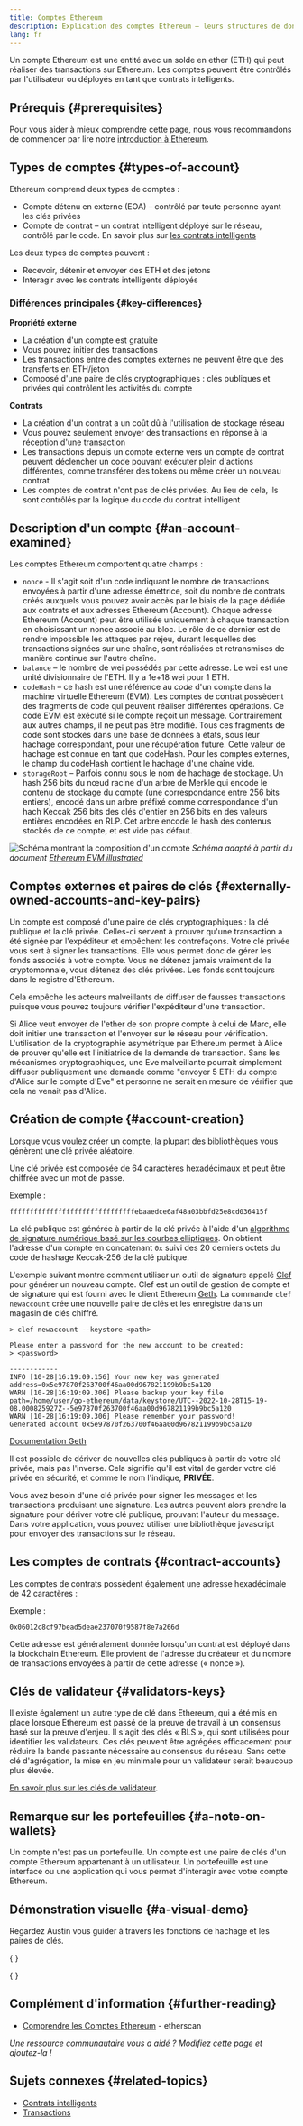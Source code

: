 ```yaml
---
title: Comptes Ethereum
description: Explication des comptes Ethereum – leurs structures de données et leur relation avec la cryptographie asymétrique.
lang: fr
---
```


Un compte Ethereum est une entité avec un solde en ether (ETH) qui peut réaliser des transactions sur Ethereum. Les comptes peuvent être contrôlés par l'utilisateur ou déployés en tant que contrats intelligents.

## Prérequis \{#prerequisites}

Pour vous aider à mieux comprendre cette page, nous vous recommandons de commencer par lire notre [introduction à Ethereum](/developers/docs/intro-to-ethereum/).

## Types de comptes \{#types-of-account}

Ethereum comprend deux types de comptes :

- Compte détenu en externe (EOA) – contrôlé par toute personne ayant les clés privées
- Compte de contrat – un contrat intelligent déployé sur le réseau, contrôlé par le code. En savoir plus sur [ les contrats intelligents](/developers/docs/smart-contracts/)

Les deux types de comptes peuvent :

- Recevoir, détenir et envoyer des ETH et des jetons
- Interagir avec les contrats intelligents déployés

### Différences principales \{#key-differences}

**Propriété externe**

- La création d'un compte est gratuite
- Vous pouvez initier des transactions
- Les transactions entre des comptes externes ne peuvent être que des transferts en ETH/jeton
- Composé d'une paire de clés cryptographiques : clés publiques et privées qui contrôlent les activités du compte

**Contrats**

- La création d'un contrat a un coût dû à l'utilisation de stockage réseau
- Vous pouvez seulement envoyer des transactions en réponse à la réception d'une transaction
- Les transactions depuis un compte externe vers un compte de contrat peuvent déclencher un code pouvant exécuter plein d'actions différentes, comme transférer des tokens ou même créer un nouveau contrat
- Les comptes de contrat n'ont pas de clés privées. Au lieu de cela, ils sont contrôlés par la logique du code du contrat intelligent

## Description d'un compte \{#an-account-examined}

Les comptes Ethereum comportent quatre champs :

- `nonce` - Il s'agit soit d'un code indiquant le nombre de transactions envoyées à partir d'une adresse émettrice, soit du nombre de contrats créés auxquels vous pouvez avoir accès par le biais de la page dédiée aux contrats et aux adresses Ethereum (Account). Chaque adresse Ethereum (Account) peut être utilisée uniquement à chaque transaction en choisissant un nonce associé au bloc. Le rôle de ce dernier est de rendre impossible les attaques par rejeu, durant lesquelles des transactions signées sur une chaîne, sont réalisées et retransmises de manière continue sur l'autre chaîne.
- `balance` – le nombre de wei possédés par cette adresse. Le wei est une unité divisionnaire de l'ETH. Il y a 1e+18 wei pour 1 ETH.
- `codeHash` – ce hash est une référence au _code_ d'un compte dans la machine virtuelle Ethereum (EVM). Les comptes de contrat possèdent des fragments de code qui peuvent réaliser différentes opérations. Ce code EVM est exécuté si le compte reçoit un message. Contrairement aux autres champs, il ne peut pas être modifié. Tous ces fragments de code sont stockés dans une base de données à états, sous leur hachage correspondant, pour une récupération future. Cette valeur de hachage est connue en tant que codeHash. Pour les comptes externes, le champ du codeHash contient le hachage d'une chaîne vide.
- `storageRoot` – Parfois connu sous le nom de hachage de stockage. Un hash 256 bits du nœud racine d'un arbre de Merkle qui encode le contenu de stockage du compte (une correspondance entre 256 bits entiers), encodé dans un arbre préfixé comme correspondance d'un hach Keccak 256 bits des clés d'entier en 256 bits en des valeurs entières encodées en RLP. Cet arbre encode le hash des contenus stockés de ce compte, et est vide pas défaut.

![Schéma montrant la composition d'un compte](./accounts.png) _Schéma adapté à partir du document [Ethereum EVM illustrated](https://takenobu-hs.github.io/downloads/ethereum_evm_illustrated.pdf)_

## Comptes externes et paires de clés \{#externally-owned-accounts-and-key-pairs}

Un compte est composé d'une paire de clés cryptographiques : la clé publique et la clé privée. Celles-ci servent à prouver qu'une transaction a été signée par l'expéditeur et empêchent les contrefaçons. Votre clé privée vous sert à signer les transactions. Elle vous permet donc de gérer les fonds associés à votre compte. Vous ne détenez jamais vraiment de la cryptomonnaie, vous détenez des clés privées. Les fonds sont toujours dans le registre d'Ethereum.

Cela empêche les acteurs malveillants de diffuser de fausses transactions puisque vous pouvez toujours vérifier l'expéditeur d'une transaction.

Si Alice veut envoyer de l'ether de son propre compte à celui de Marc, elle doit initier une transaction et l'envoyer sur le réseau pour vérification. L'utilisation de la cryptographie asymétrique par Ethereum permet à Alice de prouver qu'elle est l'initiatrice de la demande de transaction. Sans les mécanismes cryptographiques, une Eve malveillante pourrait simplement diffuser publiquement une demande comme "envoyer 5 ETH du compte d'Alice sur le compte d'Eve" et personne ne serait en mesure de vérifier que cela ne venait pas d'Alice.

## Création de compte \{#account-creation}

Lorsque vous voulez créer un compte, la plupart des bibliothèques vous génèrent une clé privée aléatoire.

Une clé privée est composée de 64 caractères hexadécimaux et peut être chiffrée avec un mot de passe.

Exemple :

`fffffffffffffffffffffffffffffffebaaedce6af48a03bbfd25e8cd036415f`

La clé publique est générée à partir de la clé privée à l'aide d'un [algorithme de signature numérique basé sur les courbes elliptiques](https://wikipedia.org/wiki/Elliptic_Curve_Digital_Signature_Algorithm). On obtient l'adresse d'un compte en concatenant `0x` suivi des 20 derniers octets du code de hashage Keccak-256 de la clé pubique.

L'exemple suivant montre comment utiliser un outil de signature appelé [Clef](https://geth.ethereum.org/docs/tools/clef/introduction) pour générer un nouveau compte. Clef est un outil de gestion de compte et de signature qui est fourni avec le client Ethereum [Geth](https://geth.ethereum.org). La commande `clef newaccount` crée une nouvelle paire de clés et les enregistre dans un magasin de clés chiffré.

```
> clef newaccount --keystore <path>

Please enter a password for the new account to be created:
> <password>

------------
INFO [10-28|16:19:09.156] Your new key was generated       address=0x5e97870f263700f46aa00d967821199b9bc5a120
WARN [10-28|16:19:09.306] Please backup your key file      path=/home/user/go-ethereum/data/keystore/UTC--2022-10-28T15-19-08.000825927Z--5e97870f263700f46aa00d967821199b9bc5a120
WARN [10-28|16:19:09.306] Please remember your password!
Generated account 0x5e97870f263700f46aa00d967821199b9bc5a120
```

[Documentation Geth](https://geth.ethereum.org/docs)

Il est possible de dériver de nouvelles clés publiques à partir de votre clé privée, mais pas l'inverse. Cela signifie qu'il est vital de garder votre clé privée en sécurité, et comme le nom l'indique, **PRIVÉE**.

Vous avez besoin d'une clé privée pour signer les messages et les transactions produisant une signature. Les autres peuvent alors prendre la signature pour dériver votre clé publique, prouvant l'auteur du message. Dans votre application, vous pouvez utiliser une bibliothèque javascript pour envoyer des transactions sur le réseau.

## Les comptes de contrats \{#contract-accounts}

Les comptes de contrats possèdent également une adresse hexadécimale de 42 caractères :

Exemple :

`0x06012c8cf97bead5deae237070f9587f8e7a266d`

Cette adresse est généralement donnée lorsqu'un contrat est déployé dans la blockchain Ethereum. Elle provient de l'adresse du créateur et du nombre de transactions envoyées à partir de cette adresse (« nonce »).

## Clés de validateur \{#validators-keys}

Il existe également un autre type de clé dans Ethereum, qui a été mis en place lorsque Ethereum est passé de la preuve de travail à un consensus basé sur la preuve d'enjeu. Il s'agit des clés « BLS », qui sont utilisées pour identifier les validateurs. Ces clés peuvent être agrégées efficacement pour réduire la bande passante nécessaire au consensus du réseau. Sans cette clé d'agrégation, la mise en jeu minimale pour un validateur serait beaucoup plus élevée.

[En savoir plus sur les clés de validateur](/developers/docs/consensus-mechanisms/pos/keys/).

## Remarque sur les portefeuilles \{#a-note-on-wallets}

Un compte n'est pas un portefeuille. Un compte est une paire de clés d'un compte Ethereum appartenant à un utilisateur. Un portefeuille est une interface ou une application qui vous permet d'interagir avec votre compte Ethereum.

## Démonstration visuelle \{#a-visual-demo}

Regardez Austin vous guider à travers les fonctions de hachage et les paires de clés.

{
	<YouTube id="QJ010l-pBpE" />
}

{
	<YouTube id="9LtBDy67Tho" />
}

## Complément d'information \{#further-reading}

- [Comprendre les Comptes Ethereum](https://info.etherscan.com/understanding-ethereum-accounts/) - etherscan

_Une ressource communautaire vous a aidé ? Modifiez cette page et ajoutez-la !_

## Sujets connexes \{#related-topics}

- [Contrats intelligents](/developers/docs/smart-contracts/)
- [Transactions](/developers/docs/transactions/)
